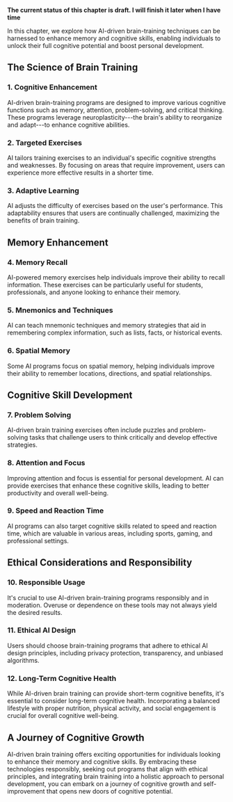 **The current status of this chapter is draft. I will finish it later when I have time**

In this chapter, we explore how AI-driven brain-training techniques can be harnessed to enhance memory and cognitive skills, enabling individuals to unlock their full cognitive potential and boost personal development.

The Science of Brain Training
-----------------------------

### **1. Cognitive Enhancement**

AI-driven brain-training programs are designed to improve various cognitive functions such as memory, attention, problem-solving, and critical thinking. These programs leverage neuroplasticity---the brain's ability to reorganize and adapt---to enhance cognitive abilities.

### **2. Targeted Exercises**

AI tailors training exercises to an individual's specific cognitive strengths and weaknesses. By focusing on areas that require improvement, users can experience more effective results in a shorter time.

### **3. Adaptive Learning**

AI adjusts the difficulty of exercises based on the user's performance. This adaptability ensures that users are continually challenged, maximizing the benefits of brain training.

Memory Enhancement
------------------

### **4. Memory Recall**

AI-powered memory exercises help individuals improve their ability to recall information. These exercises can be particularly useful for students, professionals, and anyone looking to enhance their memory.

### **5. Mnemonics and Techniques**

AI can teach mnemonic techniques and memory strategies that aid in remembering complex information, such as lists, facts, or historical events.

### **6. Spatial Memory**

Some AI programs focus on spatial memory, helping individuals improve their ability to remember locations, directions, and spatial relationships.

Cognitive Skill Development
---------------------------

### **7. Problem Solving**

AI-driven brain training exercises often include puzzles and problem-solving tasks that challenge users to think critically and develop effective strategies.

### **8. Attention and Focus**

Improving attention and focus is essential for personal development. AI can provide exercises that enhance these cognitive skills, leading to better productivity and overall well-being.

### **9. Speed and Reaction Time**

AI programs can also target cognitive skills related to speed and reaction time, which are valuable in various areas, including sports, gaming, and professional settings.

Ethical Considerations and Responsibility
-----------------------------------------

### **10. Responsible Usage**

It's crucial to use AI-driven brain-training programs responsibly and in moderation. Overuse or dependence on these tools may not always yield the desired results.

### **11. Ethical AI Design**

Users should choose brain-training programs that adhere to ethical AI design principles, including privacy protection, transparency, and unbiased algorithms.

### **12. Long-Term Cognitive Health**

While AI-driven brain training can provide short-term cognitive benefits, it's essential to consider long-term cognitive health. Incorporating a balanced lifestyle with proper nutrition, physical activity, and social engagement is crucial for overall cognitive well-being.

A Journey of Cognitive Growth
-----------------------------

AI-driven brain training offers exciting opportunities for individuals looking to enhance their memory and cognitive skills. By embracing these technologies responsibly, seeking out programs that align with ethical principles, and integrating brain training into a holistic approach to personal development, you can embark on a journey of cognitive growth and self-improvement that opens new doors of cognitive potential.
